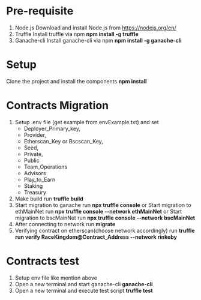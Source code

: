 # Pre-requisite
1) Node.js
    Download and install Node.js from https://nodejs.org/en/
2) Truffle
    Install truffle via npm
    **npm install -g truffle**
3) Ganache-cli
    Install ganache-cli via npm
    **npm install -g ganache-cli**

# Setup
Clone the project and install the components
  **npm install**

# Contracts Migration
1) Setup .env file (get example from envExample.txt) and set
   - Deployer_Primary_key, 
   - Provider, 
   - Etherscan_Key or Bscscan_Key,
   - Seed,
   - Private,
   - Public
   - Team_Operations
   - Advisors
   - Play_to_Earn
   - Staking
   - Treasury 
2) Make build run
   **truffle build**
3) Start migration to ganache run
   **npx truffle console**
             or
   Start migration to ethMainNet run
   **npx truffle console --network ethMainNet**
               or
   Start migration to bscMainNet run
   **npx truffle console --network bscMainNet**            
4) After connecting to network run
   **migrate**
5) Verifying contract on etherscan(choose network accordingly) run
   **truffle run verify RaceKingdom@Contract_Address --network rinkeby**

# Contracts test 
1) Setup env file like mention above
2) Open a new terminal and start ganache-cli
    **ganache-cli**
3) Open a new terminal and execute test script
    **truffle test**

